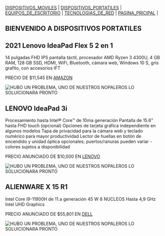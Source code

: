 [DISPOSITIVOS_MOVILES](./DISPOSITIVOS_MOVILES.md) | [DISPOSITIVOS_PORTATILES](./DISPOSITIVOS_PORTATILES.md) | [EQUIPOS_DE_ESCRITORIO](./EQUIPOS_DE_ESCRITORIO.md) | [TECNOLOGIAS_DE_RED](./TECNOLOGIAS_DE_RED.md) | [PAGINA_PRICIPAL](./index.md) |

## BIENVENIDO A DISPOSITIVOS PORTATILES 

## 2021 Lenovo IdeaPad Flex 5 2 en 1

14 pulgadas FHD IPS pantalla táctil, procesador AMD Ryzen 3 4300U, 4 GB RAM, 128 GB SSD, HDMI, WiFi, Bluetooth, cámara web, Windows 10 S, gris grafito, con accesorios IFT

PRECIO DE $11,545 EN [AMAZON](https://www.amazon.com.mx/Lenovo-pulgadas-procesador-Bluetooth-accesorios/dp/B08TYL2529/ref=asc_df_B08TYL2529/?tag=gledskshopmx-20&linkCode=df0&hvadid=576231177111&hvpos=&hvnetw=g&hvrand=9602019809923910854&hvpone=&hvptwo=&hvqmt=&hvdev=c&hvdvcmdl=&hvlocint=&hvlocphy=1010043&hvtargid=pla-1179406281055&psc=1)

![HUBO UN PROBLEMA, UNO DE NUESTROS NOPALEROS LO SOLUICIONARA PRONTO](https://m.media-amazon.com/images/I/71lcKmtbQoL._AC_SX679_.jpg)

## LENOVO IdeaPad 3i

Procesamiento hasta Intel® Core™ de 10ma generación
Pantalla de 15.6” hasta FHD touch (opcional)
Opciones de tarjeta gráfica independiente en algunos modelos
Tapa de privacidad para la cámara web y teclado numérico para mayor productividad
Lector de huellas en botón de encendido y unidad óptica opcionales; puertos/ranuras pueden variar - colores sujetos a disponibilidad

PRECIO ANUNCIADO DE $10,000 EN [LENOVO](https://www.lenovo.com/mx/es/laptops/ideapad/serie-300/IdeaPad-3i-15-inch-Intel/p/81WB00S2LM?cid=mx:sem:ssc|se|google|ssc+high+cp|||es_MX81WB00S2LM|6457108255|76968978603|pla-1513661637752|shopping|mixed|all&gclid=EAIaIQobChMI_NjukdK89gIVdBatBh3ZVgfvEAQYAiABEgJnMfD_BwE)

![HUBO UN PROBLEMA, UNO DE NUESTROS NOPALEROS LO SOLUICIONARA PRONTO](https://www.lenovo.com/medias/lenovo-laptop-ideapad-3-15-intel-hero.png?context=bWFzdGVyfHJvb3R8MzAzNDQ1fGltYWdlL3BuZ3xoNjYvaDY2LzEwNzU3MjQxNTAzNzc0LnBuZ3xjMzU3NWY4OGEyYjYzYTEwOGFlYzhiNWJhODEwYzA1MTlkNDYxODI3ZGQxM2IzYTRhYmY4M2YzY2NjYjhhOGJj)

## ALIENWARE X 15 R1

Intel Core i9-11900H de 11.a generación
45 W
8 NUCLEOS
Hasta 4,9 GHz
Intel UHD Graphics

PRECIO ANUNCIADO DE $55,801 EN [DELL](https://www.dell.com/mx/p/alienware-x15-r1-laptop/pd?oc=la_a15ho_i7165123060wwnxhcc_522&gacd=9702095-14001-5761040-273595096-0&dgc=ST&ds_rl=1294378&ds_rl=1294378&gclid=EAIaIQobChMImdXvhdO89gIVlxatBh0GogDkEAQYASABEgLU2PD_BwE&gclsrc=aw.ds)

![HUBO UN PROBLEMA, UNO DE NUESTROS NOPALEROS LO SOLUICIONARA PRONTO](https://i.dell.com/is/image/DellContent//content/dam/global-site-design/product_images/dell_client_products/notebooks/alienware_notebooks/x15_non-touch_non-tobii/spi/ng/notebook-alienware-x15-campaign-hero-504x350-ng-ntp.psd?fmt=jpg&wid=504&hei=350)
